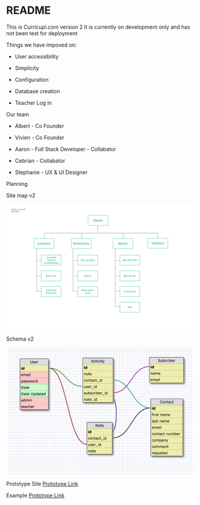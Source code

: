 # README

This is Curricupi.com version 2
It is currently on development only and has not been test for deployment


Things we have impoved on:

* User accessibility

* Simplicity

* Configuration

* Database creation

* Teacher Log in



Our team

* Albert - Co Founder

* Vivien - Co Founder

* Aaron - Full Stack Developer - Collabator

* Cebrian - Collabator

* Stephanie - UX & UI Designer


Planning

Site map v2

![Site Map](planning/site_map_02.png "Site Map v.01")

Schema v2

![Schema](planning/schema_02.png "Schema v.02")


Prototype Site
[Prototype Link](https://curricupi.herokuapp.com/)

Example
[Prototype Link](https://projects.invisionapp.com/share/KBDYHVQC9#/screens/258391130)
